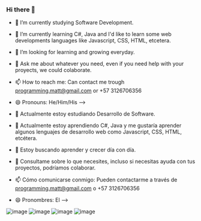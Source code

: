 ### Hi there 👋


- 🔭 I’m currently studying Software Development.
- 🌱 I’m currently learning C#, Java and I'd like to learn some web developments languages like Javascript, CSS, HTML, etcetera.
- 🤔 I’m looking for learning and growing everyday.
- 💬 Ask me about whatever you need, even if you need help with your proyects, we could colaborate.
- 📫 How to reach me: Can contact me trough programming.matt@gmail.com or +57 3126706356
- 😄 Pronouns: He/Him/His
-->


- 🔭 Actualmente estoy estudiando Desarrollo de Software.
- 🌱 Actualmente estoy aprendiendo C#, Java y me gustaría aprender algunos lenguajes de desarrollo web como Javascript, CSS, HTML, etcétera.
- 🤔 Estoy buscando aprender y crecer día con día.
- 💬 Consultame sobre lo que necesites, incluso si necesitas ayuda con tus proyectos, podríamos colaborar.
- 📫 Cómo comunicarse conmigo: Pueden contactarme a través de programming.matt@gmail.com o +57 3126706356
- 😄 Pronombres: El
-->

![image](https://github.com/MateoLopezAr/MateoLopezAr/assets/163686559/8ec12db0-45aa-4352-b212-e8d7f590d75c)
![image](https://github.com/MateoLopezAr/MateoLopezAr/assets/163686559/bb169b1e-a081-4a3d-b92b-aa10856791cb)
![image](https://github.com/MateoLopezAr/MateoLopezAr/assets/163686559/fe41d2d2-e136-4beb-9d8d-03e7bfb8c2ed)
![image](https://github.com/MateoLopezAr/MateoLopezAr/assets/163686559/ec0df836-6f3c-4fad-925c-2d0a536021bb)

